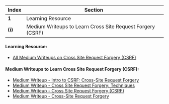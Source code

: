 Index | Section
---   | ---
**1** | Learning Resource
**(i)** | Medium Writeups to Learn Cross Site Request Forgery (CSRF)





#### Learning Resource:

  * [All Medium Writeups on Cross Site Request Forgery (CSRF)](https://infosecwriteups.com/tagged/csrf)


#### Medium Writeups to Learn Cross Site Request Forgery (CSRF): 

  * [Medium Writeup - Intro to CSRF: Cross-Site Request Forgery](https://medium.com/swlh/intro-to-csrf-cross-site-request-forgery-9de669df03de)
  * [Medium Writeup - Cross Site Request Forgery: Techniques](https://medium.com/@onehackman/cross-site-request-forgery-techniques-19270174ea4)
  * [Medium Writeup - Cross Site Request Forgery (CSRF)](https://asfiyashaikh.medium.com/cross-site-request-forgery-csrf-8ce6f9ee0379)
  * [Medium Writeup - Cross-Site Request Forgery](https://infosecwriteups.com/cross-site-request-forgery-ead42933972d)
